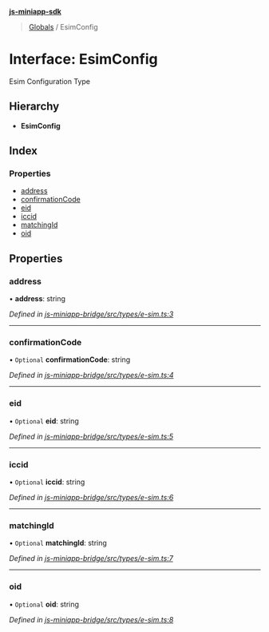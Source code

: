**[js-miniapp-sdk](../README.md)**

> [Globals](../README.md) / EsimConfig

# Interface: EsimConfig

Esim Configuration Type

## Hierarchy

* **EsimConfig**

## Index

### Properties

* [address](esimconfig.md#address)
* [confirmationCode](esimconfig.md#confirmationcode)
* [eid](esimconfig.md#eid)
* [iccid](esimconfig.md#iccid)
* [matchingId](esimconfig.md#matchingid)
* [oid](esimconfig.md#oid)

## Properties

### address

•  **address**: string

*Defined in [js-miniapp-bridge/src/types/e-sim.ts:3](https://github.com/rakutentech/js-miniapp/blob/b0ef4a6/js-miniapp-bridge/src/types/e-sim.ts#L3)*

___

### confirmationCode

• `Optional` **confirmationCode**: string

*Defined in [js-miniapp-bridge/src/types/e-sim.ts:4](https://github.com/rakutentech/js-miniapp/blob/b0ef4a6/js-miniapp-bridge/src/types/e-sim.ts#L4)*

___

### eid

• `Optional` **eid**: string

*Defined in [js-miniapp-bridge/src/types/e-sim.ts:5](https://github.com/rakutentech/js-miniapp/blob/b0ef4a6/js-miniapp-bridge/src/types/e-sim.ts#L5)*

___

### iccid

• `Optional` **iccid**: string

*Defined in [js-miniapp-bridge/src/types/e-sim.ts:6](https://github.com/rakutentech/js-miniapp/blob/b0ef4a6/js-miniapp-bridge/src/types/e-sim.ts#L6)*

___

### matchingId

• `Optional` **matchingId**: string

*Defined in [js-miniapp-bridge/src/types/e-sim.ts:7](https://github.com/rakutentech/js-miniapp/blob/b0ef4a6/js-miniapp-bridge/src/types/e-sim.ts#L7)*

___

### oid

• `Optional` **oid**: string

*Defined in [js-miniapp-bridge/src/types/e-sim.ts:8](https://github.com/rakutentech/js-miniapp/blob/b0ef4a6/js-miniapp-bridge/src/types/e-sim.ts#L8)*
